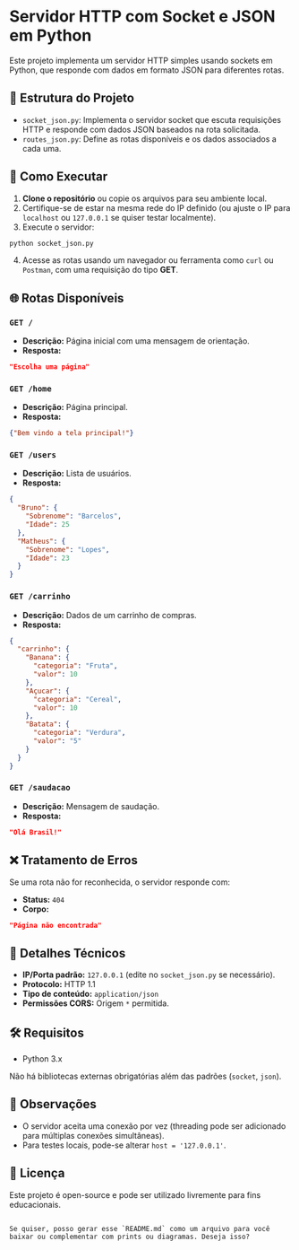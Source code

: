 
# Servidor HTTP com Socket e JSON em Python

Este projeto implementa um servidor HTTP simples usando sockets em Python, que responde com dados em formato JSON para diferentes rotas.

## 📁 Estrutura do Projeto

- `socket_json.py`: Implementa o servidor socket que escuta requisições HTTP e responde com dados JSON baseados na rota solicitada.
- `routes_json.py`: Define as rotas disponíveis e os dados associados a cada uma.


## 🚀 Como Executar

1. **Clone o repositório** ou copie os arquivos para seu ambiente local.
2. Certifique-se de estar na mesma rede do IP definido (ou ajuste o IP para `localhost` ou `127.0.0.1` se quiser testar localmente).
3. Execute o servidor:

```bash
python socket_json.py
```

4. Acesse as rotas usando um navegador ou ferramenta como `curl` ou `Postman`, com uma requisição do tipo **GET**.


## 🌐 Rotas Disponíveis

### `GET /`
- **Descrição:** Página inicial com uma mensagem de orientação.
- **Resposta:**
```json
"Escolha uma página"
```

### `GET /home`
- **Descrição:** Página principal.
- **Resposta:**
```json
{"Bem vindo a tela principal!"}
```

### `GET /users`
- **Descrição:** Lista de usuários.
- **Resposta:**
```json
{
  "Bruno": {
    "Sobrenome": "Barcelos",
    "Idade": 25
  },
  "Matheus": {
    "Sobrenome": "Lopes",
    "Idade": 23
  }
}
```

### `GET /carrinho`
- **Descrição:** Dados de um carrinho de compras.
- **Resposta:**
```json
{
  "carrinho": {
    "Banana": {
      "categoria": "Fruta",
      "valor": 10
    },
    "Açucar": {
      "categoria": "Cereal",
      "valor": 10
    },
    "Batata": {
      "categoria": "Verdura",
      "valor": "5"
    }
  }
}
```

### `GET /saudacao`
- **Descrição:** Mensagem de saudação.
- **Resposta:**
```json
"Olá Brasil!"
```

## ❌ Tratamento de Erros

Se uma rota não for reconhecida, o servidor responde com:

- **Status:** `404`
- **Corpo:**
```json
"Página não encontrada"
```


## 🔧 Detalhes Técnicos

- **IP/Porta padrão:** `127.0.0.1` (edite no `socket_json.py` se necessário).
- **Protocolo:** HTTP 1.1
- **Tipo de conteúdo:** `application/json`
- **Permissões CORS:** Origem `*` permitida.

## 🛠 Requisitos

- Python 3.x

Não há bibliotecas externas obrigatórias além das padrões (`socket`, `json`).


## 📌 Observações

- O servidor aceita uma conexão por vez (threading pode ser adicionado para múltiplas conexões simultâneas).
- Para testes locais, pode-se alterar `host = '127.0.0.1'`.


## 📄 Licença

Este projeto é open-source e pode ser utilizado livremente para fins educacionais.
```

Se quiser, posso gerar esse `README.md` como um arquivo para você baixar ou complementar com prints ou diagramas. Deseja isso?
